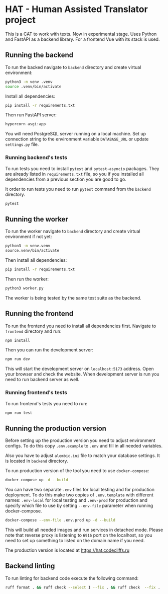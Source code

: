 # HAT - Human Assisted Translator project

This is a CAT to work with texts. Now in experimental stage. Uses Python and
FastAPI as a backend library. For a frontend Vue with its stack is used.

## Running the backend

To run the backed navigate to `backend` directory and create virtual
environment:

```bash
python3 -m venv .venv
source .venv/bin/activate
```

Install all dependencies:

```bash
pip install -r requirements.txt
```

Then run FastAPI server:

```bash
hypercorn asgi:app
```

You will need PostgreSQL server running on a local machine. Set up connection
string to the environment variable `DATABASE_URL` or update `settings.py` file.

### Running backend's tests

To run tests you need to install `pytest` and `pytest-asyncio` packages. They
are already listed in `requirements.txt` file, so you if you installed all
dependencies from a previous section you are good to go.

It order to run tests you need to run `pytest` command from the `backend`
directory.

```bash
pytest
```

## Running the worker

To run the worker navigate to `backend` directory and create virtual environment
if not yet:

```bash
python3 -m venv.venv
source.venv/bin/activate
```

Then install all dependencies:

```bash
pip install -r requirements.txt
```

Then run the worker:

```bash
python3 worker.py
```

The worker is being tested by the same test suite as the backend.

## Running the frontend

To run the frontend you need to install all dependencies first. Navigate to
`frontend` directory and run:

```bash
npm install
```

Then you can run the development server:

```bash
npm run dev
```

This will start the development server on `localhost:5173` address. Open your
browser and check the website. When development server is run you need to run
backend server as well.

### Running frontend's tests

To run frontend's tests you need to run:

```bash
npm run test
```

## Running the production version

Before setting up the production version you need to adjust environment configs.
To do this copy `.env.example` to `.env` and fill in all needed variables.

Also you have to adjust `alembic.ini` file to match your database settings. It
is located in `backend` directory.

To run production version of the tool you need to use `docker-compose`:

```bash
docker-compose up -d --build
```

You can have two separate `.env` files for local testing and for production
deployment. To do this make two copies of `.env.template` with different names:
`.env-local` for local testing and `.env-prod` for production and specify
which file to use by setting `--env-file` parameter when running docker-compose.

```bash
docker-compose --env-file .env.prod up -d --build
```

This will build all needed images and run services in detached mode. Please
note that reverse proxy is listening to `6916` port on the localhost, so you
need to set up something to listed on the domain name if you need.

The production version is located at https://hat.codecliffs.ru


## Backend linting

To run linting for  backend code execute the following command:

```bash
ruff format . && ruff check --select I --fix . && ruff check  --fix .
```
